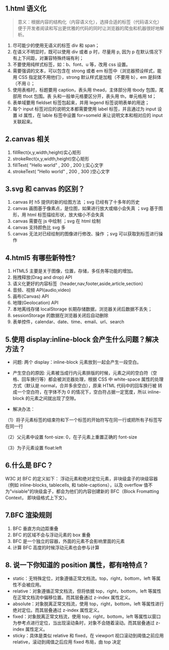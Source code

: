 ## 1.html 语义化

> 意义：根据内容的结构化（内容语义化），选择合适的标签（代码语义化）便于开发者阅读和写出更优雅的代码的同时让浏览器的爬虫和机器很好地解析。

1. 尽可能少的使用无语义的标签 div 和 span；
2. 在语义不明显时，既可以使用 div 或者 p 时，尽量用 p, 因为 p 在默认情况下有上下间距，对兼容特殊终端有利；
3. 不要使用纯样式标签，如：b、font、u 等，改用 css 设置。
4. 需要强调的文本，可以包含在 strong 或者 em 标签中（浏览器预设样式，能用 CSS 指定就不用他们），strong 默认样式是加粗（不要用 b），em 是斜体（不用 i）；
5. 使用表格时，标题要用 caption，表头用 thead，主体部分用 tbody 包围，尾部用 tfoot 包围。表 头和一般单元格要区分开，表头用 th，单元格用 td；
6. 表单域要用 fieldset 标签包起来，并用 legend 标签说明表单的用途；
7. 每个 input 标签对应的说明文本都需要使用 label 标签，并且通过为 input 设置 id 属性，在 lable 标签中设置 for=someld 来让说明文本和相对应的 input 关联起来。

## 2.canvas 相关

1. fillRect(x,y,width,height)实心矩形
2. strokeRect(x,y,width,height)空心矩形
3. fillText( "Hello world" , 200 , 200 );实心文字
4. strokeText( "Hello world" , 200 , 300 )空心文字

## 3.svg 和 canvas 的区别？

1. canvas 时 h5 提供的新的绘图方法 ；svg 已经有了十多年的历史
2. canvas 画图基于像素点，是位图，如果进行放大或缩小会失真 ；svg 基于图形，用 html 标签描绘形状，放大缩小不会失真
3. canvas 需要在 js 中绘制 ；svg 在 html 绘制
4. canvas 支持颜色比 svg 多
5. canvas 无法对已经绘制的图像进行修改、操作 ；svg 可以获取到标签进行操作

## 4.html5 有哪些新特性?

1. HTML5 主要是关于图像，位置，存储，多任务等功能的增加。
2. 拖拽释放(Drag and drop) API
3. 语义化更好的内容标签（header,nav,footer,aside,article,section）
4. 音频、视频 API(audio,video)
5. 画布(Canvas) API
6. 地理(Geolocation) API
7. 本地离线存储 localStorage 长期存储数据，浏览器关闭后数据不丢失；
8. sessionStorage 的数据在浏览器关闭后自动删除
9. 表单控件，calendar、date、time、email、url、search

## 5.使用 display:inline-block 会产生什么问题？解决方法？

- 问题: 两个 display：inline-block 元素放到一起会产生一段空白。
- 产生空白的原因: 元素被当成行内元素排版的时候，元素之间的空白符（空格、回车换行等）都会被浏览器处理，根据 CSS 中 white-space 属性的处理方式（默认是 normal，合并多余空白），原来 HTML 代码中的回车换行被 转成一个空白符，在字体不为 0 的情况下，空白符占据一定宽度，所以 inline-block 的元素之间就出现了空隙。

- 解决办法：

（1）将子元素标签的结束符和下一个标签的开始符写在同一行或把所有子标签写在同一行

（2）父元素中设置 font-size: 0，在子元素上重置正确的 font-size

（3）为子元素设置 float:left

## 6.什么是 BFC？

W3C 对 BFC 的定义如下： 浮动元素和绝对定位元素，非块级盒子的块级容器（例如 inline-blocks, tablecells, 和 table-captions），以及 overflow 值不为"visiable"的块级盒子，都会为他们的内容创建新的 BFC（Block Fromatting Context， 即块级格式上下文）。

## 7.BFC 渲染规则

1. BFC 垂直方向边距重叠
2. BFC 的区域不会与浮动元素的 box 重叠
3. BFC 是一个独立的容器，外面的元素不会影响里面的元素
4. 计算 BFC 高度的时候浮动元素也会参与计算

## 8. 说一下你知道的 position 属性，都有啥特点？

- static：无特殊定位，对象遵循正常文档流。top，right，bottom，left 等属性不会被应用。
- relative：对象遵循正常文档流，但将依据 top，right，bottom，left 等属性在正常文档流中偏移位置。而其层叠通过 z-index 属性定义。
- absolute：对象脱离正常文档流，使用 top，right，bottom，left 等属性进行绝对定位。而其层叠通过 z-index 属性定义。
- fixed：对象脱离正常文档流，使用 top，right，bottom，left 等属性以窗口为参考点进行定位，当出现滚动条时，对象不会随着滚动。而其层叠通过 z-index 属性定义。
- sticky：具体是类似 relative 和 fixed，在 viewport 视口滚动到阈值之前应用 relative，滚动到阈值之后应用 fixed 布局，由 top 决定